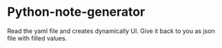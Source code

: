 # Python-note-generator
Read the yaml file and creates dynamically UI. Give it back to you as json file with filled values.

